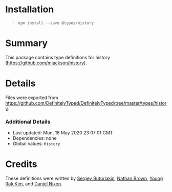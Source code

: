 # Installation
> `npm install --save @types/history`

# Summary
This package contains type definitions for history (https://github.com/mjackson/history).

# Details
Files were exported from https://github.com/DefinitelyTyped/DefinitelyTyped/tree/master/types/history.

### Additional Details
 * Last updated: Mon, 18 May 2020 23:07:01 GMT
 * Dependencies: none
 * Global values: `History`

# Credits
These definitions were written by [Sergey Buturlakin](https://github.com/sergey-buturlakin), [Nathan Brown](https://github.com/ngbrown), [Young Rok Kim](https://github.com/rokoroku), and [Daniel Nixon](https://github.com/danielnixon).
